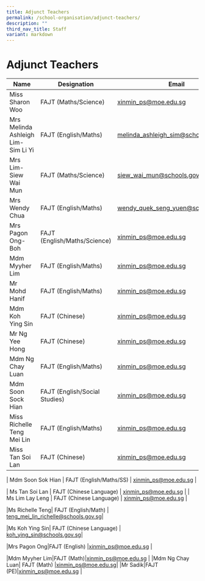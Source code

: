 ```yaml
---
title: Adjunct Teachers
permalink: /school-organisation/adjunct-teachers/
description: ""
third_nav_title: Staff
variant: markdown
---
```

# **Adjunct Teachers**

|Name|	Designation|	Email|
|----|----|----|
|Miss Sharon Woo|	FAJT (Maths/Science)| xinmin_ps@moe.edu.sg
|Mrs Melinda Ashleigh Lim-Sim Li Yi|	FAJT (English/Maths​)| melinda_ashleigh_sim@schools.gov.sg
|Mrs Lim-Siew Wai Mun|	FAJT (Maths/Science)| siew_wai_mun@schools.gov.sg
|Mrs Wendy Chua |FAJT (English/Maths​)| wendy_quek_seng_yuen@schools.gov.sg
|Mrs Pagon Ong-Boh|	FAJT (English/Maths/Science)| xinmin_ps@moe.edu.sg
|Mdm Myyher Lim|	FAJT (English/Maths)| xinmin_ps@moe.edu.sg
|Mr Mohd Hanif|	FAJT (English/Maths)| xinmin_ps@moe.edu.sg
|Mdm Koh Ying Sin|	FAJT (Chinese)| xinmin_ps@moe.edu.sg
|Mr Ng Yee Hong|	FAJT (Chinese)| xinmin_ps@moe.edu.sg
|Mdm Ng Chay Luan|	FAJT (English/Maths)| xinmin_ps@moe.edu.sg
|Mdm Soon Sock Hian|	FAJT (English/Social Studies)| xinmin_ps@moe.edu.sg
|Miss Richelle Teng Mei Lin|	FAJT (English/Maths)| xinmin_ps@moe.edu.sg
|Miss Tan Soi Lan|	FAJT (Chinese)| xinmin_ps@moe.edu.sg





| Mdm Soon Sok Hian 	| FAJT (English/Maths/SS) 	| [xinmin_ps@moe.edu.sg](mailto:xinmin_ps@moe.edu.sg) 	|


| Ms Tan Soi Lan 	| FAJT (Chinese Language) 	| [xinmin_ps@moe.edu.sg](mailto:xinmin_ps@moe.edu.sg)	|
| Ms Lim Lay Leng 	| FAJT (Chinese Language) 	| [xinmin_ps@moe.edu.sg](mailto:xinmin_ps@moe.edu.sg) 	|

|Ms Richelle Teng| FAJT (English/Math) | [teng_mei_lin_richelle@schools.gov.sg](teng_mei_lin_richelle@schools.gov.sg)|


|Ms Koh Ying Sin| FAJT (Chinese Language) | [koh_ying_sin@schools.gov.sg](koh_ying_sin@schools.gov.sg)|

|Mrs Pagon Ong|FAJT (English) |[xinmin_ps@moe.edu.sg](mailto:xinmin_ps@moe.edu.sg) |

|Mdm Myyher Lim|FAJT (Math)|[xinmin_ps@moe.edu.sg](mailto:xinmin_ps@moe.edu.sg) |
|Mdm Ng Chay Luan| FAJT (Math) |[xinmin_ps@moe.edu.sg](mailto:xinmin_ps@moe.edu.sg)|
|Mr Sadik|FAJT (PE)|[xinmin_ps@moe.edu.sg](mailto:xinmin_ps@moe.edu.sg) |